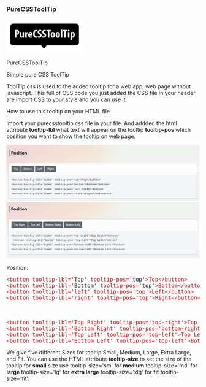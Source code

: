### PureCSSToolTip

<img src='https://raw.githubusercontent.com/iamsgokul/pureCSSToolTip/main/images/PureCSSToolTip.svg' style="width:200px;"/>

PureCSSToolTip

Simple pure CSS ToolTip

ToolTip.css is used to the added tooltip for a web app, web page without javascript. This full of CSS code you just added the CSS file in your header are import CSS to your style and you can use it.

How to use this tooltip on your HTML file

Import your purecsstooltip.css file in your file. And addded the html attribute <b>tooltip-lbl</b> what text will appear on the tooltip <b>tooltip-pos</b> which position you want to show the tooltip on web page.

<img src='https://raw.githubusercontent.com/iamsgokul/pureCSSToolTip/main/images/tool-tip.gif'/>

<img src='https://raw.githubusercontent.com/iamsgokul/pureCSSToolTip/main/images/tooltip-position.gif'/>

Position:

<pre>
<span style="color:#b71212">&lt;button tooltip-lbl=</span>&#039;Top&#039; <span style="color:#b71212">tooltip-pos=</span>&#039;top&#039;<span style="color:#b71212">&gt;Top&lt;/button&gt;</span>
<span style="color:#b71212">&lt;button tooltip-lbl=</span>&#039;Bottom&#039; <span style="color:#b71212">tooltip-pos=</span>&#039;top&#039;<span style="color:#b71212">&gt;Bottom&lt;/button&gt;</span>
<span style="color:#b71212">&lt;button tooltip-lbl=<span>&#039;left&#039; <span style="color:#b71212">tooltip-pos=</span>&#039;top&#039;<span style="color:#b71212">&gt;Left&lt;/button&gt;</span>
<span style="color:#b71212">&lt;button tooltip-lbl=</span>&#039;right&#039; <span style="color:#b71212">tooltip-pos=</span>&#039;top&#039;<span style="color:#b71212">&gt;Right&lt;/button&gt;</span>
<br/><br/>
<span style="color:#b71212">&lt;button tooltip-lbl=</span>&#039;Top Right&#039; <span style="color:#b71212">tooltip-pos=</span>&#039;top-right&#039;<span style="color:#b71212">&gt;Top Right&lt;/button&gt;</span>
<span style="color:#b71212">&lt;button tooltip-lbl=</span>&#039;Bottom Right&#039; <span style="color:#b71212">tooltip-pos=</span>&#039;bottom-right&#039;<span style="color:#b71212">&gt;Bottom Right&lt;/button&gt;</span>
<span style="color:#b71212">&lt;button tooltip-lbl=</span>&#039;Top Left&#039; <span style="color:#b71212">tooltip-pos=</span>&#039;top-left&#039;<span style="color:#b71212">&gt;Top Left&lt;/button&gt;</span>
<span style="color:#b71212">&lt;button tooltip-lbl=</span>&#039;Bottom Left&#039; <span style="color:#b71212">tooltip-pos=</span>&#039;top-left&#039;<span style="color:#b71212">&gt;Bottom Left&lt;/button&gt;</span>
</pre>

We give five different Sizes for tooltip Small, Medium, Large, Extra Large, and Fit. You can use the HTML attribute <b>tooltip-size</b> to set the size of the tooltip for <b>small</b> size use tooltip-size='sm' for <b>medium</b> tooltip-size='md' for <b>large</b> tooltip-size='lg' for <b>extra large</b> tooltip-size='xlg' for <b>fit</b> tooltip-size='fit'.